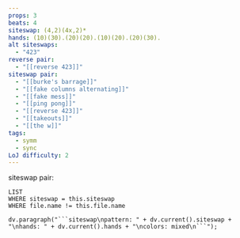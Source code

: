 ```yaml
---
props: 3
beats: 4
siteswap: (4,2)(4x,2)*
hands: (10)(30).(20)(20).(10)(20).(20)(30).
alt siteswaps:
  - "423"
reverse pair:
  - "[[reverse 423]]"
siteswap pair:
  - "[[burke's barrage]]"
  - "[[fake columns alternating]]"
  - "[[fake mess]]"
  - "[[ping pong]]"
  - "[[reverse 423]]"
  - "[[takeouts]]"
  - "[[the w]]"
tags:
  - symm
  - sync
LoJ difficulty: 2
---
```


siteswap pair:
```dataview
LIST
WHERE siteswap = this.siteswap
WHERE file.name != this.file.name
```
```dataviewjs
dv.paragraph("```siteswap\npattern: " + dv.current().siteswap + "\nhands: " + dv.current().hands + "\ncolors: mixed\n```");
```
